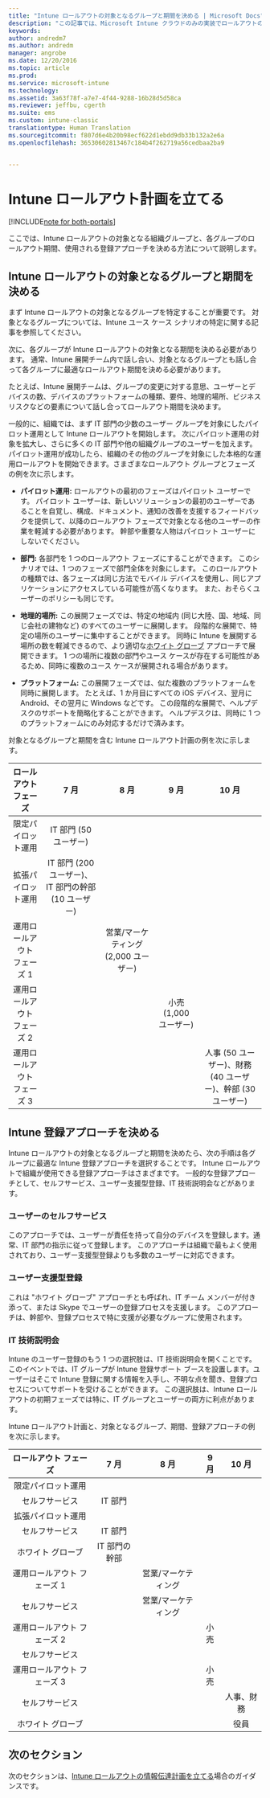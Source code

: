 ```yaml
---
title: "Intune ロールアウトの対象となるグループと期間を決める | Microsoft Docs"
description: "この記事では、Microsoft Intune クラウドのみの実装でロールアウトの対象となるグループと期間を決める方法について説明します。"
keywords: 
author: andredm7
ms.author: andredm
manager: angrobe
ms.date: 12/20/2016
ms.topic: article
ms.prod: 
ms.service: microsoft-intune
ms.technology: 
ms.assetid: 3a63f78f-a7e7-4f44-9288-16b28d5d58ca
ms.reviewer: jeffbu, cgerth
ms.suite: ems
ms.custom: intune-classic
translationtype: Human Translation
ms.sourcegitcommit: f807d6e4b20b98ecf622d1ebdd9db33b132a2e6a
ms.openlocfilehash: 36530602813467c184b4f262719a56cedbaa2ba9


---
```


# <a name="develop-an-intune-rollout-plan"></a>Intune ロールアウト計画を立てる

[!INCLUDE[note for both-portals](../includes/note-for-both-portals.md)]

ここでは、Intune ロールアウトの対象となる組織グループと、各グループのロールアウト期間、使用される登録アプローチを決める方法について説明します。

## <a name="determine-intune-rollout-targeted-groups-and-timeframes"></a>Intune ロールアウトの対象となるグループと期間を決める

まず Intune ロールアウトの対象となるグループを特定することが重要です。 対象となるグループについては、Intune ユース ケース シナリオの特定に関する記事を参照してください。

次に、各グループが Intune ロールアウトの対象となる期間を決める必要があります。 通常、Intune 展開チーム内で話し合い、対象となるグループとも話し合って各グループに最適なロールアウト期間を決める必要があります。

たとえば、Intune 展開チームは、グループの変更に対する意思、ユーザーとデバイスの数、デバイスのプラットフォームの種類、要件、地理的場所、ビジネス リスクなどの要素について話し合ってロールアウト期間を決めます。

一般的に、組織では、まず IT 部門の少数のユーザー グループを対象にしたパイロット運用として Intune ロールアウトを開始します。 次にパイロット運用の対象を拡大し、さらに多くの IT 部門や他の組織グループのユーザーを加えます。 パイロット運用が成功したら、組織のその他のグループを対象にした本格的な運用ロールアウトを開始できます。さまざまなロールアウト グループとフェーズの例を次に示します。

-   **パイロット運用:** ロールアウトの最初のフェーズはパイロット ユーザーです。 パイロット ユーザーは、新しいソリューションの最初のユーザーであることを自覚し、構成、ドキュメント、通知の改善を支援するフィードバックを提供して、以降のロールアウト フェーズで対象となる他のユーザーの作業を軽減する必要があります。 幹部や重要な人物はパイロット ユーザーにしないでください。

-   **部門:** 各部門を 1 つのロールアウト フェーズにすることができます。 このシナリオでは、1 つのフェーズで部門全体を対象にします。 このロールアウトの種類では、各フェーズは同じ方法でモバイル デバイスを使用し、同じアプリケーションにアクセスしている可能性が高くなります。 また、おそらくユーザーのポリシーも同じです。

-   **地理的場所:** この展開フェーズでは、特定の地域内 (同じ大陸、国、地域、同じ会社の建物など) のすべてのユーザーに展開します。 段階的な展開で、特定の場所のユーザーに集中することができます。 同時に Intune を展開する場所の数を軽減できるので、より適切な[ホワイト グローブ](#user-assisted-enrollment) アプローチで展開できます。 1 つの場所に複数の部門やユース ケースが存在する可能性があるため、同時に複数のユース ケースが展開される場合があります。

-   **プラットフォーム:** この展開フェーズでは、似た複数のプラットフォームを同時に展開します。 たとえば、1 か月目にすべての iOS デバイス、翌月に Android、その翌月に Windows などです。 この段階的な展開で、ヘルプデスクのサポートを簡略化することができます。 ヘルプデスクは、同時に 1 つのプラットフォームにのみ対応するだけで済みます。

対象となるグループと期間を含む Intune ロールアウト計画の例を次に示します。

| **ロールアウト フェーズ** | **7 月** | **8 月** | **9 月** | **10 月** |
|:---:|:---:|:---:|:---:|:---:|
| 限定パイロット運用 | IT 部門 (50 ユーザー) |  |  |  |                                                         
| 拡張パイロット運用 | IT 部門 (200 ユーザー)、IT 部門の幹部 (10 ユーザー) |  |  |  |                                                         
| 運用ロールアウト フェーズ 1 |  | 営業/マーケティング (2,000 ユーザー) |  |  |
| 運用ロールアウト フェーズ 2 |  |  | 小売 (1,000 ユーザー) |  |
| 運用ロールアウト フェーズ 3 |  |  |  | 人事 (50 ユーザー)、財務 (40 ユーザー)、幹部 (30 ユーザー) |

## <a name="determine-the-intune-enrollment-approach"></a>Intune 登録アプローチを決める

Intune ロールアウトの対象となるグループと期間を決めたら、次の手順は各グループに最適な Intune 登録アプローチを選択することです。 Intune ロールアウトで組織が使用できる登録アプローチはさまざまです。 一般的な登録アプローチとして、セルフサービス、ユーザー支援型登録、IT 技術説明会などがあります。

### <a name="user-self-service"></a>ユーザーのセルフサービス

このアプローチでは、ユーザーが責任を持って自分のデバイスを登録します。通常、IT 部門の指示に従って登録します。 このアプローチは組織で最もよく使用されており、ユーザー支援型登録よりも多数のユーザーに対応できます。

### <a name="user-assisted-enrollment"></a>ユーザー支援型登録

これは "ホワイト グローブ" アプローチとも呼ばれ、IT チーム メンバーが付き添って、または Skype でユーザーの登録プロセスを支援します。 このアプローチは、幹部や、登録プロセスで特に支援が必要なグループに使用されます。

### <a name="it-tech-fair"></a>IT 技術説明会

Intune のユーザー登録のもう 1 つの選択肢は、IT 技術説明会を開くことです。 このイベントでは、IT グループが Intune 登録サポート ブースを設置します。ユーザーはそこで Intune 登録に関する情報を入手し、不明な点を聞き、登録プロセスについてサポートを受けることができます。 この選択肢は、Intune ロールアウトの初期フェーズでは特に、IT グループとユーザーの両方に利点があります。

Intune ロールアウト計画と、対象となるグループ、期間、登録アプローチの例を次に示します。

| **ロールアウト フェーズ** | **7 月** | **8 月** | **9 月** | **10 月** |
|:---:|:---:|:---:|:---:|:---:|
| 限定パイロット運用 |  |  |  |  |                                                         
| セルフサービス | IT 部門 |  |  |  |
| 拡張パイロット運用 |  |  |  |  |                                                         
| セルフサービス | IT 部門 |  |  |  |
| ホワイト グローブ | IT 部門の幹部 |  |  |  |
| 運用ロールアウト フェーズ 1 |  | 営業/マーケティング |  |  |
| セルフサービス |  | 営業/マーケティング |  |  |
| 運用ロールアウト フェーズ 2 |  |  | 小売 |  |
| セルフサービス |  |  |  |  |
| 運用ロールアウト フェーズ 3 |  |  | 小売 |  |
| セルフサービス |  |  |  | 人事、財務 |
| ホワイト グローブ |  |  |  | 役員 |

## <a name="next-section"></a>次のセクション

次のセクションは、[Intune ロールアウトの情報伝達計画を立てる](section-5-develop-a-rollout-communication-plan.md)場合のガイダンスです。



<!--HONumber=Dec16_HO5-->


